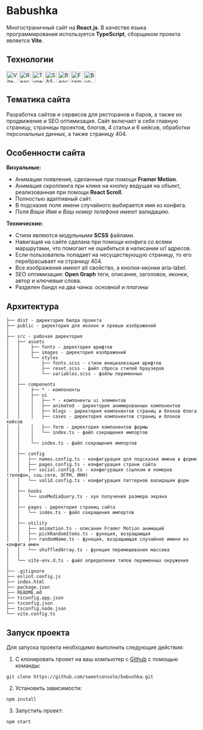 # Babushka 

Многостраничный сайт на <strong>React.js</strong>. В качестве языка программирования используется <strong>TypeScript</strong>, сборщиком проекта является <strong>Vite</strong>.

## Технологии

<div id="steck">
	<img src="https://cdn.jsdelivr.net/gh/devicons/devicon@latest/icons/vitejs/vitejs-original.svg" width="30" height="30" alt="Vite" />
	<img src="https://cdn.jsdelivr.net/gh/devicons/devicon@latest/icons/react/react-original-wordmark.svg" width="30" height="30" alt="React"/>
  <img src="https://cdn.jsdelivr.net/gh/devicons/devicon@latest/icons/typescript/typescript-original.svg" width="30" height="30" alt="Type Script"/>
	<img src="https://cdn.jsdelivr.net/gh/devicons/devicon@latest/icons/sass/sass-original.svg" width="30" height="30" alt="SASS"/>
	<img src="https://cdn.jsdelivr.net/gh/devicons/devicon@latest/icons/reactrouter/reactrouter-original.svg" width="30" height="30" alt="React Router" />
	<img src="https://cdn.jsdelivr.net/gh/devicons/devicon@latest/icons/framermotion/framermotion-original.svg" width="30" height="30" alt="Framer Motion" />
	<img src="https://cdn.jsdelivr.net/gh/devicons/devicon@latest/icons/bun/bun-original.svg" width="30" height="30" alt="Bun"  />
</div>

## Тематика сайта 
Разработка сайтов и сервисов для ресторанов и баров, а также их продвижение и SEO оптимизация. Сайт включает в себя главную страницу, страницы проектов, блогов, 4 статьи и 6 кейсов, обработки персональных данных, а также страницу 404.<br>

## Особенности сайта
<strong>Визуальные:</strong><br>
* Анимации появления, сделанные при помощи <strong>Framer Motion</strong>.
* Анимация скроллинга при клике на кнопку ведущая на объект, реализованная при помощи <strong>React Scroll</strong>.
* Полностью адаптивный сайт.
* В подсказке поле имени случайного выбирается имя из конфига.
* Поля <em>Ваше Имя</em> и <em>Ваш номер телефона</em> имеют валидацию.

<b>Технические:</b><br>
* Стили являются модульными <strong>SCSS</strong> файлами. 
* Навигация на сайте сделана при помощи конфига со всеми маршрутами, что помогает не ошибиться в написании url адресов. 
* Если пользователь попадает на несуществующую страницу, то его перебрасывает на страницу 404.
* Все изображения имеют alt свойство, а кнопки-иконки aria-label.
* SEO оптимизация: <strong>Open Graph</strong> теги, описание, заголовок, иконки, автор и ключевые слова.
* Разделен бандл на два чанка: <em>основной</em> и <em>плагины</em>

## Архитектура

```
├── dist - директория билда проекта
├── public - директория для иконок и превью изображений
│ 
├── src - рабочая директория
│   ├── assets
│   │	 ├── fonts - директория шрифтов
│   │	 ├── images - директория изображений
│   │    └── styles
│   │        ├── fonts.scss - стили инициализация шрифтов
│   │        ├── reset.scss - файл сброса стилей браузеров
│   │        └── variables.scss - файлы переменных
│   │
│   ├── components
│   │	 ├── * - компоненты
│   │	 ├── ui
│   │	 │   ├── * - компоненты ui элементов
│   │	 │   ├── animated - директория анимированных компонентов
│   │	 │   ├── blogs - директория компонентов страниц и блоков блога
│   │	 │   ├── cases - директория компонентов страниц и блоков кейсов
│   │    │   ├── form - директория компонентов формы
│   │    │   └── index.ts - файл сокращения импортов
│   │    │
│   │    └── index.ts - файл сокращения импортов
│   │
│   ├── config
│   │   ├── names.config.ts - конфигурация для подсказки имени в форме
│   │   ├── pages.config.ts - конфигурация страни сайта
│   │   ├── social.config.ts - конфигурация ссылком и номеров (телефон, соц.сети, ОГРН, ИНН) 
│   │   └── valid.config.ts - конфигурация паттернов валидации форм
│   │	
│   ├── hooks 
│   │   └── useMediaQuery.ts - хук получения размера экрана
│   │
│   ├── pages - директория страниц сайта
│   │   └── index.ts - файл сокращения импортов
│   │
│   ├── utility 
│   │   ├── animation.ts - описание Framer Motion анимаций
│   │   ├── pickRandomItems.ts - функция, возращающая 
│   │   ├── randomName.ts - функция, возращающая случайное именя из конфига имен 
│   │   └── shuffledArray.ts - функция перемешивания массива
│   │
│   └── vite-env.d.ts - файл определения типов переменных окружения 
│
├── .gitignore
├── eslint.config.js
├── index.html
├── package.json
├── README.md
├── tsconfig.app.json
├── tsconfig.json
├── tsconfig.node.json
└── vite.config.ts
```

## Запуск проекта

Для запуска проекта необходимо выполнить следующие действия:

1. С клонировать проект на ваш компьютер с [Github](https://github.com/sweetconsole/babushka) с помощью команды:
```
git clone https://github.com/sweetconsole/babushka.git
```
2. Установить зависимости:<br>
```
npm install
```
3. Запустить проект:<br>
```
npm start
```